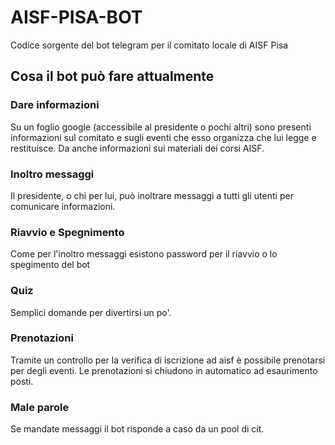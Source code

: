 # AISF-PISA-BOT
Codice sorgente del bot telegram per il comitato locale di AISF Pisa

## Cosa il bot può fare attualmente
### Dare informazioni
Su un foglio google (accessibile al presidente o pochi altri) sono presenti informazioni sul comitato e sugli eventi che esso organizza che lui legge e restituisce.
Da anche informazioni sui materiali dei corsi AISF.

### Inoltro messaggi
Il presidente, o chi per lui, può inoltrare messaggi a tutti gli utenti per comunicare informazioni.

### Riavvio e Spegnimento
Come per l'inoltro messaggi esistono password per il riavvio o lo spegimento del bot

### Quiz
Semplici domande per divertirsi un po'.

### Prenotazioni
Tramite un controllo per la verifica di iscrizione ad aisf è possibile prenotarsi per degli eventi. Le prenotazioni si chiudono in automatico ad esaurimento posti.

### Male parole
Se mandate messaggi il bot risponde a caso da un pool di cit.
